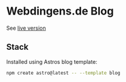 # Webdingens.de Blog

See [live version](https://blog.webdingens.de/)

## Stack

Installed using Astros blog template:

```bash
npm create astro@latest -- --template blog
```
